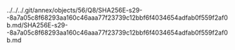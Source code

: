 ../../../.git/annex/objects/56/Q8/SHA256E-s29--8a7a05c8f68293aa160c46aaa77f23739c12bbf6f4034654adfab0f559f2af0b.md/SHA256E-s29--8a7a05c8f68293aa160c46aaa77f23739c12bbf6f4034654adfab0f559f2af0b.md